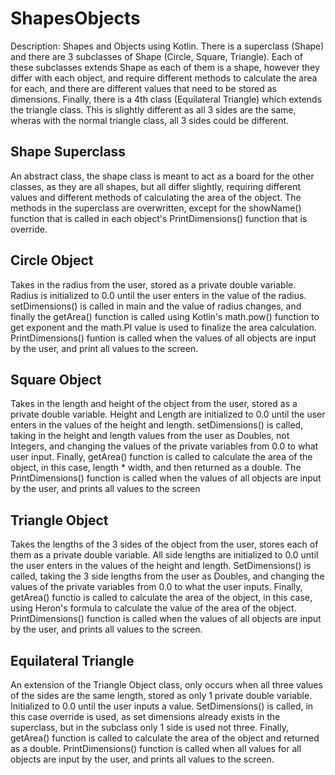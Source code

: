 # ShapesObjects
Description: Shapes and Objects using Kotlin. There is a superclass (Shape) and there are 3 subclasses of Shape (Circle, Square, Triangle). 
Each of these subclasses extends Shape as each of them is a shape, however they differ with each object, and require different methods to calculate
the area for each, and there are different values that need to be stored as dimensions. Finally, there is a 4th class (Equilateral Triangle) which
extends the triangle class. This is slightly different as all 3 sides are the same, wheras with the normal triangle class, all 3 sides could be different.

## Shape Superclass
An abstract class, the shape class is meant to act as a board for the other classes, as they are all shapes, but all differ slightly, requiring different
values and different methods of calculating the area of the object. The methods in the superclass are overwritten, except for the showName() function that is
called in each object's PrintDimensions() function that is override.

## Circle Object
Takes in the radius from the user, stored as a private double variable. Radius is initialized to 0.0 until the user enters in the value of the radius.
setDimensions() is called in main and the value of radius changes, and finally the getArea() function is called using Kotlin's math.pow() function to get
exponent and the math.PI value is used to finalize the area calculation. PrintDimensions() funtion is called when the values of all objects are input by the
user, and print all values to the screen.

## Square Object
Takes in the length and height of the object from the user, stored as a private double variable. Height and Length are initialized to 0.0 until the user
enters in the values of the height and length. setDimensions() is called, taking in the height and length values from the user as Doubles, not Integers,
and changing the values of the private variables from 0.0 to what user input. Finally, getArea() function is called to calculate the area of the object,
in this case, length * width, and then returned as a double. The PrintDimensions() function is called when the values of all objects are input by the user, 
and prints all values to the screen

## Triangle Object
Takes the lengths of the 3 sides of the object from the user, stores each of them as a private double variable. All side lengths are initialized to 0.0 until the
user enters in the values of the height and length. SetDimensions() is called, taking the 3 side lengths from the user as Doubles, and changing the values of the
private variables from 0.0 to what the user inputs. Finally, getArea() functio is called to calculate the area of the object, in this case, using Heron's formula
to calculate the value of the area of the object. PrintDimensions() function is called when the values of all objects are input by the user, and prints all values
to the screen.

## Equilateral Triangle
An extension of the Triangle Object class, only occurs when all three values of the sides are the same length, stored as only 1 private double variable. Initialized
to 0.0 until the user inputs a value. SetDimensions() is called, in this case override is used, as set dimensions already exists in the superclass, but in the subclass
only 1 side is used not three. Finally, getArea() function is called to calculate the area of the object and returned as a double. PrintDimensions() function is called
when all values for all objects are input by the user, and prints all values to the screen.
